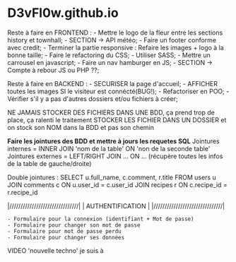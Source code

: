 # D3vFl0w.github.io

Reste à faire en FRONTEND :
    - Mettre le logo de la fleur entre les sections history et townhall;
    - SECTION -> API météo;
    - Faire un footer conforme avec credit;
    - Terminer la partie responsive : Refaire les images + logo à la bonne taille;
    - Faire le refactoring du CSS;
    - Utiliser SASS;
    - Mettre un carrousel en javascript;
    - Faire un nav hamburger en JS;
    - SECTION -> Compte à rebour JS ou PHP ??;

Reste à faire en BACKEND :
    - SECURISER la page d'accueil;
    - AFFICHER toutes les images SI le visiteur est connécté(BUG!);
    - Refactoriser en POO;
    - Vérifier s'il y a pas d'autres dossiers et/ou fichiers à créer;

NE JAMAIS STOCKER DES FICHIERS DANS UNE BDD, ça prend trop de place, ça ralenti le traitement
STOCKER LES FICHIER DANS UN DOSSIER et on stock son NOM dans la BDD et pas son chemin

****Faire les jointures des BDD et mettre à jours les requetes SQL****
Jointures internes = INNER JOIN 'nom de la table' ON 'non de la seconde table'
Jointures externes = LEFT/RIGHT JOIN ... ON ... (récupère toutes les infos de la table de gauche/droite)

Double jointures : 
SELECT u.full_name, c.comment, r.title
FROM users u
JOIN comments c
	ON u.user_id = c.user_id
JOIN recipes r
	ON c.recipe_id = r.recipe_id

|///////////////////////////////|
|       AUTHENTIFICATION        |
|///////////////////////////////|

    - Formulaire pour la connexion (identifiant + Mot de passe)
    - Formulaire pour changer son mot de passe
    - Formulaire pour mot de passe perdu
    - Formulaire pour changer ses données

VIDEO 'nouvelle techno' je suis à 